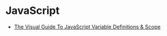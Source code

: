 # JavaScript  
- [The Visual Guide To JavaScript Variable Definitions & Scope](https://medium.com/@js_tut/the-visual-guide-to-javascript-variable-definitions-scope-abfb86edad)
